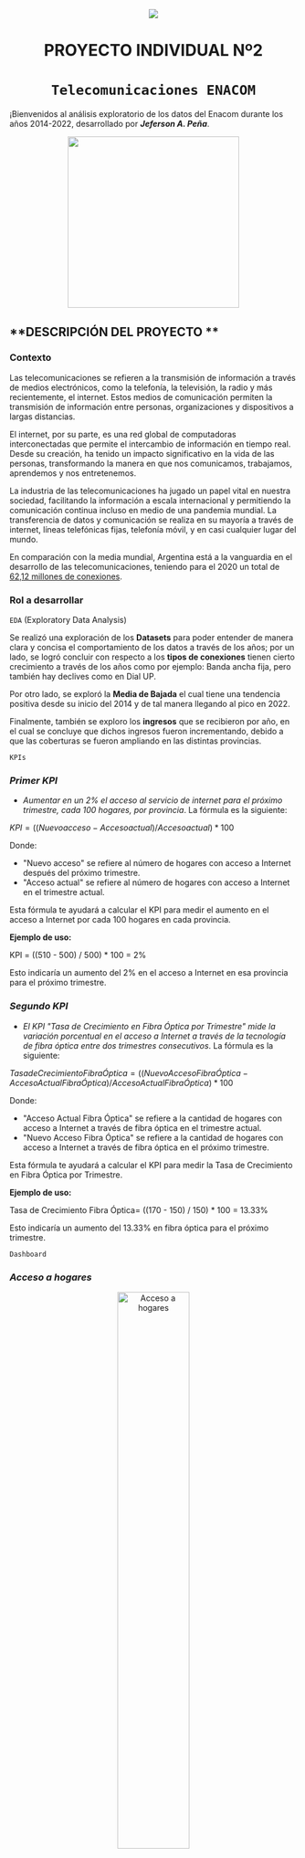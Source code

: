 <p align='center'>
<img src ="https://d31uz8lwfmyn8g.cloudfront.net/Assets/logo-henry-white-lg.png">
<p>

<h1 align='center'>
 <b>PROYECTO INDIVIDUAL Nº2</b>
</h1>
 
# <h1 align="center">**`Telecomunicaciones ENACOM`**</h1>

¡Bienvenidos al análisis exploratorio de los datos del Enacom durante los años 2014-2022, desarrollado por ***Jeferson A. Peña***.
<p align='center'>
<img src="https://www.enacom.gob.ar/public/enacom/tecnopolis2021/img/tecnopolis890.png"  height=300>
<p>

## **DESCRIPCIÓN DEL PROYECTO **

### **Contexto**

Las telecomunicaciones se refieren a la transmisión de información a través de medios electrónicos, como la telefonía, la televisión, la radio y más recientemente, el internet. Estos medios de comunicación permiten la transmisión de información entre personas, organizaciones y dispositivos a largas distancias.

El internet, por su parte, es una red global de computadoras interconectadas que permite el intercambio de información en tiempo real. Desde su creación, ha tenido un impacto significativo en la vida de las personas, transformando la manera en que nos comunicamos, trabajamos, aprendemos y nos entretenemos.

La industria de las telecomunicaciones ha jugado un papel vital en nuestra sociedad, facilitando la información a escala internacional y permitiendo la comunicación continua incluso en medio de una pandemia mundial. La transferencia de datos y comunicación se realiza en su mayoría a través de internet, líneas telefónicas fijas, telefonía móvil, y en casi cualquier lugar del mundo. 

En comparación con la media mundial, Argentina está a la vanguardia en el desarrollo de las telecomunicaciones, teniendo para el 2020 un total de [62,12 millones de conexiones](https://www.datosmundial.com/america/argentina/telecomunicacion.php). 


### **Rol a desarrollar**

`EDA` (Exploratory Data Analysis)

Se realizó una exploración de los **Datasets** para poder entender de manera clara y concisa el comportamiento de los datos a través de los años; por un lado, se logró concluir con respecto a los **tipos de conexiones** tienen cierto crecimiento a través de los años como por ejemplo: Banda ancha fija, pero también hay declives como en Dial UP.

Por otro lado, se exploró la **Media de Bajada** el cual tiene una tendencia positiva desde su inicio del 2014 y de tal manera llegando al pico en 2022.

Finalmente, también se exploro los **ingresos** que se recibieron por año, en el cual se concluye que dichos ingresos fueron incrementando, debido a que las coberturas se fueron ampliando en las distintas provincias.

`KPIs`

### _**Primer KPI**_
- *Aumentar en un 2% el acceso al servicio de internet para el próximo trimestre, cada 100 hogares, por provincia*.
La fórmula es la siguiente:

 $`KPI = ((Nuevo acceso - Acceso actual) / Acceso actual) * 100`$
 
Donde:

- "Nuevo acceso" se refiere al número de hogares con acceso a Internet después del próximo trimestre.
- "Acceso actual" se refiere al número de hogares con acceso a Internet en el trimestre actual.

Esta fórmula te ayudará a calcular el KPI para medir el aumento en el acceso a Internet por cada 100 hogares en cada provincia.

**Ejemplo de uso:**

KPI = ((510 - 500) / 500) * 100 = 2%

Esto indicaría un aumento del 2% en el acceso a Internet en esa provincia para el próximo trimestre.



### _**Segundo KPI**_
- *El KPI "Tasa de Crecimiento en Fibra Óptica por Trimestre" mide la variación porcentual en el acceso a Internet a través de la tecnología de fibra óptica entre dos trimestres consecutivos*.
La fórmula es la siguiente:

 $`Tasa de Crecimiento Fibra Óptica = ((Nuevo Acceso Fibra Óptica - Acceso Actual Fibra Óptica) / Acceso Actual Fibra Óptica) * 100`$
 
Donde:

- "Acceso Actual Fibra Óptica" se refiere a la cantidad de hogares con acceso a Internet a través de fibra óptica en el trimestre actual.
- "Nuevo Acceso Fibra Óptica" se refiere a la cantidad de hogares con acceso a Internet a través de fibra óptica en el próximo trimestre.

Esta fórmula te ayudará a calcular el KPI para medir la Tasa de Crecimiento en Fibra Óptica por Trimestre.

**Ejemplo de uso:**

Tasa de Crecimiento Fibra Óptica= ((170 - 150) / 150) * 100 = 13.33%

Esto indicaría un aumento del 13.33% en fibra óptica para el próximo trimestre.

`Dashboard`

### _**Acceso a hogares**_
<div align="center">
    <img src="assets\SumaAcc100.png" alt="Acceso a hogares" width="50%">
</div>
<br>

Este gráfico nos presenta la suma por cada provincia del acceso a internet, en el cual se observa que Capital Federal es el que tiene más acceso a internet.

<div align="center">
    <img src="assets\SumAcc100Hab.png" alt="Acceso a hogares 100 habitantes" width="50%">
</div>
<br>

El gráfico nos presenta la suma por cada periodo del acceso a internet, en el cual se observa que en el periodo octubre-diciembre 2022 tiene una ligera diferencia con los demás periodos, por lo cual se podría concluir que en ese periodo esta el mayor acceso.

### _**TIPO DE CONEXIÓN**_
<div align="center">
    <img src="assets\SumBA_DU.png" alt="Tipo de conexión" width="50%">
</div>
<br>

Este gráfico de líneas nos presenta la suma de la Banda Ancha fija y Dial Up a traves de los años y cuál ha sido su comportamiento. Además, se denota una clara tendencia creciente a lo que respecta a la Banda Ancha fija.

<div align="center">
    <img src="assets\SumaTipConex.png" alt="Conexiones" width="50%">
</div>
<br>

Este gráfico de columnas agrupadas detalla comó fue el comportamiento de las distintas tipos de conexiones al pasar de años, en ella se ve que cifra óptica tiene un crecimiento exponencial entre el año 2019-2022 .

### _**HISTÓRICO DE VELOCIDAD**_
<div align="center">
    <img src="assets\MediaBajada.png" alt="Media de bajada" width="50%">
</div>
<br>

La media de bajada a traves de los años está teniendo una mejora progresiva, este gráfico muestra el comportamiento creciente de la media de bajada desde el 2014 hasta el 2022 . 

<div align="center">
    <img src="assets\VelBajadaProv.png" alt="Velocidad de Bajada en 4 provincias importantes" width="50%">
</div>
<br>

La referencia tomada fue en 4 provincias las cuales fueron Buenos Aires, Capital Federal, Córdoba, Santa Fe ; con el fin de poder visualizar como va la velocidad de bajada, cuanta de diferencia hay entre ella y de ellas hacia las demás provincias.

### _**INGRESOS**_
<div align="center">
    <img src="assets\SumaIngresos.png" alt="Media de bajada" width="50%">
</div>
<br>

En el presente gráfico se muestra cuánto fue el ingreso en el transcurso de los años 2014-2022, con un ingreso exponencial en el año 2022.

<div align="center">
    <img src="assets\SumaTipConex.png" alt="Velocidad de Bajada en 4 provincias importantes" width="50%">
</div>
<br>

El grafico representa la suma de conexiones ADLS, Dial Up, Cabledemon y Telefonia Fija. Entre las conexiones se visualiza que hay una mayor conexion con lo que respecta Telefonia Fija.


## Herramientas utilizadas
- Python, Power BI, Git

## Fuente de datos
- [Datasets principales](https://datosabiertos.enacom.gob.ar/dashboards/20000/acceso-a-internet/)

## Contacto
- Mail : micuentajeferson@gmail.com
